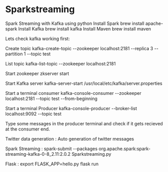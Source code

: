 # Sparkstreaming
Spark Streaming with Kafka using python
Install Spark
    brew install apache-spark
Install Kafka 
    brew install kafka
Install Maven
   brew install maven
   
   
Lets check kafka working first:

Create topic
kafka-create-topic --zookeeper localhost:2181 --replica 3 --partition 1 --topic test

List topic
kafka-list-topic --zookeeper localhost:2181

Start zookeeper
zkserver start

Start Kafka server 
kafka-server-start /usr/local/etc/kafka/server.properties

Start a terminal consumer
kafka-console-consumer --zookeeper localhost:2181 --topic test --from-beginning

Start a terminal Producer
kafka-console-producer --broker-list localhost:9092 --topic test

Type some messages in the producer terminal and check if it gets recieved at the consumer end.

Twitter data generation :
Auto generation of twitter messages



Spark Streaming :
spark-submit --packages org.apache.spark:spark-streaming-kafka-0-8_2.11:2.0.2 Sparkstreaming.py 

Flask :
export FLASK_APP=hello.py
flask run
